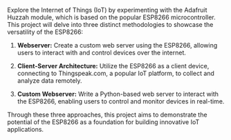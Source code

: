 Explore the Internet of Things (IoT) by experimenting with the Adafruit Huzzah module, which is based on the popular ESP8266 microcontroller. This project will delve into three distinct methodologies to showcase the versatility of the ESP8266:

1. **Webserver:** Create a custom web server using the ESP8266, allowing users to interact with and control devices over the internet.

2. **Client-Server Architecture:** Utilize the ESP8266 as a client device, connecting to Thingspeak.com, a popular IoT platform, to collect and analyze data remotely.

3. **Custom Webserver:** Write a Python-based web server to interact with the ESP8266, enabling users to control and monitor devices in real-time.

Through these three approaches, this project aims to demonstrate the potential of the ESP8266 as a foundation for building innovative IoT applications.
